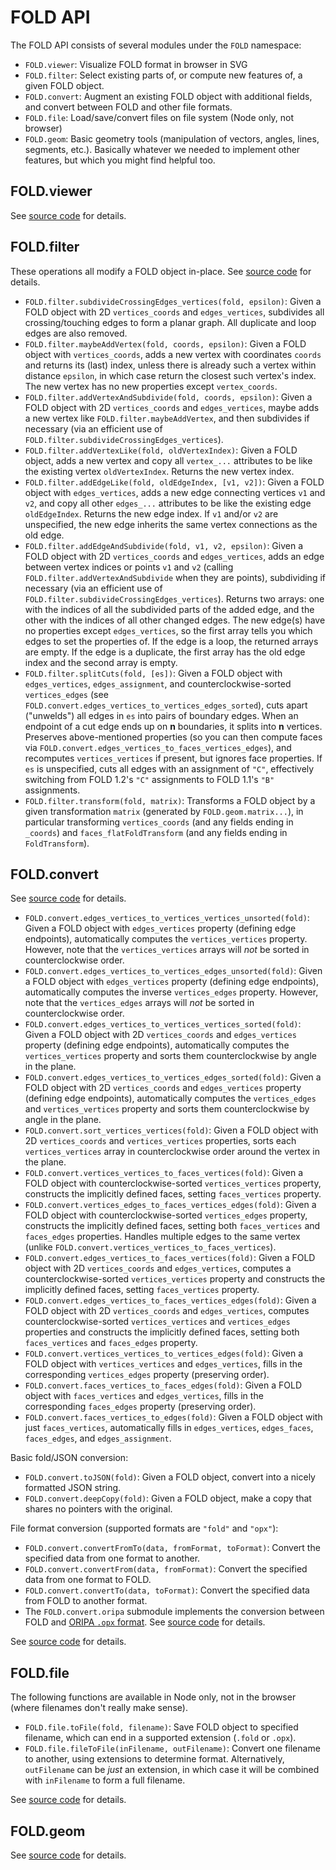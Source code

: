 # FOLD API

The FOLD API consists of several modules under the `FOLD` namespace:

* `FOLD.viewer`: Visualize FOLD format in browser in SVG
* `FOLD.filter`: Select existing parts of, or compute new features of,
  a given FOLD object.
* `FOLD.convert`: Augment an existing FOLD object with additional fields,
  and convert between FOLD and other file formats.
* `FOLD.file`: Load/save/convert files on file system (Node only, not browser)
* `FOLD.geom`: Basic geometry tools (manipulation of vectors, angles,
  lines, segments, etc.).  Basically whatever we needed to implement other
  features, but which you might find helpful too.

## FOLD.viewer

See [source code](https://github.com/edemaine/fold/blob/master/src/viewer.coffee)
for details.

## FOLD.filter

These operations all modify a FOLD object in-place.
See [source code](https://github.com/edemaine/fold/blob/master/src/filter.coffee)
for details.

* `FOLD.filter.subdivideCrossingEdges_vertices(fold, epsilon)`:
  Given a FOLD object with 2D `vertices_coords` and `edges_vertices`,
  subdivides all crossing/touching edges to form a planar graph.
  All duplicate and loop edges are also removed.
* `FOLD.filter.maybeAddVertex(fold, coords, epsilon)`:
  Given a FOLD object with `vertices_coords`, adds a new vertex with
  coordinates `coords` and returns its (last) index, unless there is already
  such a vertex within distance `epsilon`, in which case return the closest
  such vertex's index.  The new vertex has no new properties except
  `vertex_coords`.
* `FOLD.filter.addVertexAndSubdivide(fold, coords, epsilon)`:
  Given a FOLD object with 2D `vertices_coords` and `edges_vertices`,
  maybe adds a new vertex like `FOLD.filter.maybeAddVertex`, and then
  subdivides if necessary (via an efficient use of
  `FOLD.filter.subdivideCrossingEdges_vertices`).
* `FOLD.filter.addVertexLike(fold, oldVertexIndex)`:
  Given a FOLD object, adds a new vertex and copy all `vertex_...` attributes
  to be like the existing vertex `oldVertexIndex`.
  Returns the new vertex index.
* `FOLD.filter.addEdgeLike(fold, oldEdgeIndex, [v1, v2])`:
  Given a FOLD object with `edges_vertices`, adds a new edge connecting
  vertices `v1` and `v2`, and copy all other `edges_...` attributes to be like
  the existing edge `oldEdgeIndex`.  Returns the new edge index.
  If `v1` and/or `v2` are unspecified, the new edge inherits the same vertex
  connections as the old edge.
* `FOLD.filter.addEdgeAndSubdivide(fold, v1, v2, epsilon)`:
  Given a FOLD object with 2D `vertices_coords` and `edges_vertices`,
  adds an edge between vertex indices or points `v1` and `v2`
  (calling `FOLD.filter.addVertexAndSubdivide` when they are points),
  subdividing if necessary (via an efficient use of
  `FOLD.filter.subdivideCrossingEdges_vertices`).
  Returns two arrays: one with the indices of all the subdivided parts of the
  added edge, and the other with the indices of all other changed edges.
  The new edge(s) have no properties except `edges_vertices`, so the first
  array tells you which edges to set the properties of.
  If the edge is a loop, the returned arrays are empty.
  If the edge is a duplicate, the first array has the old edge index and the
  second array is empty.
* `FOLD.filter.splitCuts(fold, [es])`:
  Given a FOLD object with `edges_vertices`, `edges_assignment`, and
  counterclockwise-sorted `vertices_edges`
  (see `FOLD.convert.edges_vertices_to_vertices_edges_sorted`),
  cuts apart ("unwelds") all edges in `es` into pairs of boundary edges.
  When an endpoint of a cut edge ends up on **n** boundaries,
  it splits into **n** vertices.
  Preserves above-mentioned properties (so you can then compute faces via
  `FOLD.convert.edges_vertices_to_faces_vertices_edges`),
  and recomputes `vertices_vertices` if present,
  but ignores face properties.
  If `es` is unspecified, cuts all edges with an assignment of `"C"`,
  effectively switching from FOLD 1.2's `"C"` assignments to
  FOLD 1.1's `"B"` assignments.
* `FOLD.filter.transform(fold, matrix)`:
  Transforms a FOLD object by a given transformation `matrix` (generated by
  `FOLD.geom.matrix...`), in particular transforming `vertices_coords`
  (and any fields ending in `_coords`) and `faces_flatFoldTransform`
  (and any fields ending in `FoldTransform`).

## FOLD.convert

See [source code](https://github.com/edemaine/fold/blob/master/src/convert.coffee)
for details.

* `FOLD.convert.edges_vertices_to_vertices_vertices_unsorted(fold)`:
  Given a FOLD object with `edges_vertices` property (defining edge
  endpoints), automatically computes the `vertices_vertices` property.
  However, note that the `vertices_vertices` arrays will *not* be sorted
  in counterclockwise order.
* `FOLD.convert.edges_vertices_to_vertices_edges_unsorted(fold)`:
  Given a FOLD object with `edges_vertices` property (defining edge
  endpoints), automatically computes the inverse `vertices_edges` property.
  However, note that the `vertices_edges` arrays will *not* be sorted
  in counterclockwise order.
* `FOLD.convert.edges_vertices_to_vertices_vertices_sorted(fold)`:
  Given a FOLD object with 2D `vertices_coords` and `edges_vertices` property
  (defining edge endpoints), automatically computes the `vertices_vertices`
  property and sorts them counterclockwise by angle in the plane.
* `FOLD.convert.edges_vertices_to_vertices_edges_sorted(fold)`:
  Given a FOLD object with 2D `vertices_coords` and `edges_vertices` property
  (defining edge endpoints), automatically computes the `vertices_edges`
  and `vertices_vertices` property and sorts them counterclockwise by angle
  in the plane.
* `FOLD.convert.sort_vertices_vertices(fold)`:
  Given a FOLD object with 2D `vertices_coords` and `vertices_vertices`
  properties, sorts each `vertices_vertices` array in counterclockwise
  order around the vertex in the plane.
* `FOLD.convert.vertices_vertices_to_faces_vertices(fold)`:
  Given a FOLD object with counterclockwise-sorted `vertices_vertices`
  property, constructs the implicitly defined faces, setting `faces_vertices`
  property.
* `FOLD.convert.vertices_edges_to_faces_vertices_edges(fold)`:
  Given a FOLD object with counterclockwise-sorted `vertices_edges` property,
  constructs the implicitly defined faces, setting both `faces_vertices`
  and `faces_edges` properties.  Handles multiple edges to the same vertex
  (unlike `FOLD.convert.vertices_vertices_to_faces_vertices`).
* `FOLD.convert.edges_vertices_to_faces_vertices(fold)`:
  Given a FOLD object with 2D `vertices_coords` and `edges_vertices`,
  computes a counterclockwise-sorted `vertices_vertices` property and
  constructs the implicitly defined faces, setting `faces_vertices` property.
* `FOLD.convert.edges_vertices_to_faces_vertices_edges(fold)`:
  Given a FOLD object with 2D `vertices_coords` and `edges_vertices`,
  computes counterclockwise-sorted `vertices_vertices` and `vertices_edges`
  properties and constructs the implicitly defined faces, setting
  both `faces_vertices` and `faces_edges` property.
* `FOLD.convert.vertices_vertices_to_vertices_edges(fold)`:
  Given a FOLD object with `vertices_vertices` and `edges_vertices`,
  fills in the corresponding `vertices_edges` property (preserving order).
* `FOLD.convert.faces_vertices_to_faces_edges(fold)`:
  Given a FOLD object with `faces_vertices` and `edges_vertices`,
  fills in the corresponding `faces_edges` property (preserving order).
* `FOLD.convert.faces_vertices_to_edges(fold)`:
  Given a FOLD object with just `faces_vertices`, automatically fills in
  `edges_vertices`, `edges_faces`, `faces_edges`, and `edges_assignment`.

Basic fold/JSON conversion:

* `FOLD.convert.toJSON(fold)`:
  Given a FOLD object, convert into a nicely formatted JSON string.
* `FOLD.convert.deepCopy(fold)`:
  Given a FOLD object, make a copy that shares no pointers with the original.

File format conversion (supported formats are `"fold"` and `"opx"`):

* `FOLD.convert.convertFromTo(data, fromFormat, toFormat)`: Convert the
  specified data from one format to another.
* `FOLD.convert.convertFrom(data, fromFormat)`: Convert the specified data
  from one format to FOLD.
* `FOLD.convert.convertTo(data, toFormat)`: Convert the specified data
  from FOLD to another format.
* The `FOLD.convert.oripa` submodule implements the conversion between FOLD and
  [ORIPA `.opx` format](http://mitani.cs.tsukuba.ac.jp/oripa/).  See
  [source code](https://github.com/edemaine/fold/blob/master/src/oripa.coffee)
  for details.


See [source code](https://github.com/edemaine/fold/blob/master/src/convert.coffee)
for details.

## FOLD.file

The following functions are available in Node only, not in the browser
(where filenames don't really make sense).

* `FOLD.file.toFile(fold, filename)`: Save FOLD object to specified
  filename, which can end in a supported extension (`.fold` or `.opx`).
* `FOLD.file.fileToFile(inFilename, outFilename)`: Convert one filename
  to another, using extensions to determine format.
  Alternatively, `outFilename` can be *just* an extension, in which case
  it will be combined with `inFilename` to form a full filename.

See [source code](https://github.com/edemaine/fold/blob/master/src/file.coffee)
for details.

## FOLD.geom

See [source code](https://github.com/edemaine/fold/blob/master/src/geom.coffee)
for details.
